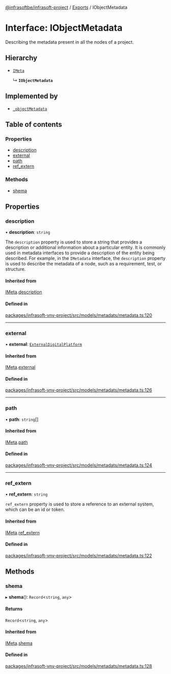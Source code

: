 [@infrasoftbe/infrasoft-project](../README.md) / [Exports](../modules.md) / IObjectMetadata

# Interface: IObjectMetadata

Describing the metadata present in all the nodes of a project.

## Hierarchy

- [`IMeta`](IMeta.md)

  ↳ **`IObjectMetadata`**

## Implemented by

- [`_objectMetadata`](../classes/objectMetadata.md)

## Table of contents

### Properties

- [description](IObjectMetadata.md#description)
- [external](IObjectMetadata.md#external)
- [path](IObjectMetadata.md#path)
- [ref\_extern](IObjectMetadata.md#ref_extern)

### Methods

- [shema](IObjectMetadata.md#shema)

## Properties

### description

• **description**: `string`

The `description` property is used to store a string that provides a description or additional
information about a particular entity. It is commonly used in metadata interfaces to provide a
description of the entity being described. For example, in the `IMetadata` interface, the
`description` property is used to describe the metadata of a node, such as a requirement, test, or
structure.

#### Inherited from

[IMeta](IMeta.md).[description](IMeta.md#description)

#### Defined in

[packages/infrasoft-vnv-project/src/models/metadats/metadata.ts:120](https://github.com/infrasoftbe/Infrasoft-vnv-ritual-project/blob/8c55713745804fbf004d7add2c4b90690c1560d1/src/models/metadats/metadata.ts#L120)

___

### external

• **external**: [`ExternalDigitalPlatform`](../modules.md#externaldigitalplatform)

#### Inherited from

[IMeta](IMeta.md).[external](IMeta.md#external)

#### Defined in

[packages/infrasoft-vnv-project/src/models/metadats/metadata.ts:126](https://github.com/infrasoftbe/Infrasoft-vnv-ritual-project/blob/8c55713745804fbf004d7add2c4b90690c1560d1/src/models/metadats/metadata.ts#L126)

___

### path

• **path**: `string`[]

#### Inherited from

[IMeta](IMeta.md).[path](IMeta.md#path)

#### Defined in

[packages/infrasoft-vnv-project/src/models/metadats/metadata.ts:124](https://github.com/infrasoftbe/Infrasoft-vnv-ritual-project/blob/8c55713745804fbf004d7add2c4b90690c1560d1/src/models/metadats/metadata.ts#L124)

___

### ref\_extern

• **ref\_extern**: `string`

`ref_extern` property is used to store a reference to an external system, which can be an id or token.

#### Inherited from

[IMeta](IMeta.md).[ref_extern](IMeta.md#ref_extern)

#### Defined in

[packages/infrasoft-vnv-project/src/models/metadats/metadata.ts:122](https://github.com/infrasoftbe/Infrasoft-vnv-ritual-project/blob/8c55713745804fbf004d7add2c4b90690c1560d1/src/models/metadats/metadata.ts#L122)

## Methods

### shema

▸ **shema**(): `Record`\<`string`, `any`\>

#### Returns

`Record`\<`string`, `any`\>

#### Inherited from

[IMeta](IMeta.md).[shema](IMeta.md#shema)

#### Defined in

[packages/infrasoft-vnv-project/src/models/metadats/metadata.ts:128](https://github.com/infrasoftbe/Infrasoft-vnv-ritual-project/blob/8c55713745804fbf004d7add2c4b90690c1560d1/src/models/metadats/metadata.ts#L128)
